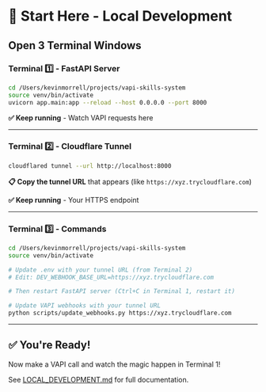 # 🚀 Start Here - Local Development

## Open 3 Terminal Windows

### Terminal 1️⃣ - FastAPI Server
```bash
cd /Users/kevinmorrell/projects/vapi-skills-system
source venv/bin/activate
uvicorn app.main:app --reload --host 0.0.0.0 --port 8000
```
**✅ Keep running** - Watch VAPI requests here

---

### Terminal 2️⃣ - Cloudflare Tunnel
```bash
cloudflared tunnel --url http://localhost:8000
```
**📋 Copy the tunnel URL** that appears (like `https://xyz.trycloudflare.com`)

**✅ Keep running** - Your HTTPS endpoint

---

### Terminal 3️⃣ - Commands
```bash
cd /Users/kevinmorrell/projects/vapi-skills-system
source venv/bin/activate

# Update .env with your tunnel URL (from Terminal 2)
# Edit: DEV_WEBHOOK_BASE_URL=https://xyz.trycloudflare.com

# Then restart FastAPI server (Ctrl+C in Terminal 1, restart it)

# Update VAPI webhooks with your tunnel URL
python scripts/update_webhooks.py https://xyz.trycloudflare.com
```

---

## ✅ You're Ready!

Now make a VAPI call and watch the magic happen in Terminal 1!

See [LOCAL_DEVELOPMENT.md](LOCAL_DEVELOPMENT.md) for full documentation.
